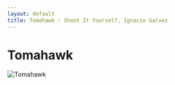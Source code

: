 ```yaml
---
layout: default
title: Tomahawk : Shoot It Yourself, Ignacio Galvez
---
```


# Tomahawk

![Tomahawk](http://assets.farmhouse.co/publishing/1-shoot-it-yourself/images/tomahawk-1.jpg)
